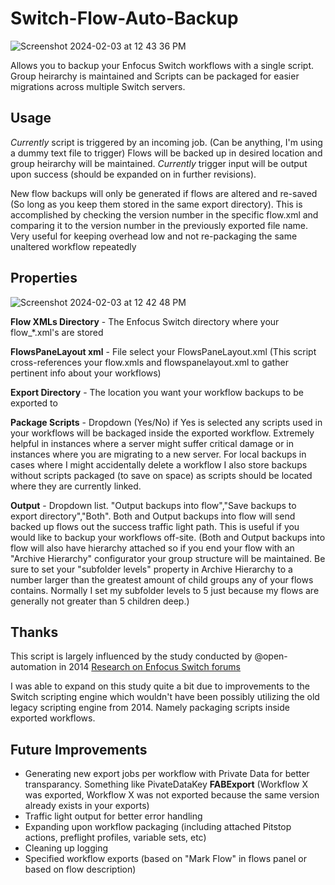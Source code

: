 # Switch-Flow-Auto-Backup
![Screenshot 2024-02-03 at 12 43 36 PM](https://github.com/DaveFemia/Switch-Flow-Auto-Backup/assets/155477639/9d308791-ad85-4df1-a11f-50f669c7117d)

Allows you to backup your Enfocus Switch workflows with a single script. Group heirarchy is maintained and Scripts can be packaged for easier migrations across multiple Switch servers.

## Usage
*Currently* script is triggered by an incoming job. (Can be anything, I'm using a dummy text file to trigger)  Flows will be backed up in desired location and group heirarchy will be maintained. *Currently* trigger input will be output upon success (should be expanded on in further revisions).

New flow backups will only be generated if flows are altered and re-saved (So long as you keep them stored in the same export directory). This is accomplished by checking the version number in the specific flow.xml and comparing it to the version number in the previously exported file name.  Very useful for keeping overhead low and not re-packaging the same unaltered workflow repeatedly

## Properties
![Screenshot 2024-02-03 at 12 42 48 PM](https://github.com/DaveFemia/Switch-Flow-Auto-Backup/assets/155477639/8a27db4c-107a-462e-884b-a461b500b3b5)

**Flow XMLs Directory** - The Enfocus Switch directory where your flow_*.xml's are stored

**FlowsPaneLayout xml** -  File select your FlowsPaneLayout.xml  (This script cross-references your flow.xmls and flowspanelayout.xml to gather pertinent info about your workflows)

**Export Directory** - The location you want your workflow backups to be exported to

**Package Scripts** - Dropdown (Yes/No) if Yes is selected any scripts used in your workflows will be backaged inside the exported workflow. Extremely helpful in instances where a server might suffer critical damage or in instances where you are migrating to a new server.  For local backups in cases where I might accidentally delete a workflow I also store backups without scripts packaged (to save on space) as scripts should be located where they are currently linked.

**Output** - Dropdown list. "Output backups into flow","Save backups to export directory","Both".  Both and Output backups into flow will send backed up flows out the success traffic light path.  This is useful if you would like to backup your workflows off-site. (Both and Output backups into flow will also have hierarchy attached so if you end your flow with an "Archive Hierarchy" configurator your group structure will be maintained. Be sure to set your "subfolder levels" property in Archive Hierarchy to a number larger than the greatest amount of child groups any of your flows contains. Normally I set my subfolder levels to 5 just because my flows are generally not greater than 5 children deep.)


## Thanks
This script is largely influenced by the study conducted by @open-automation in 2014 [Research on Enfocus Switch forums](https://forum.enfocus.com/viewtopic.php?t=1432)

I was able to expand on this study quite a bit due to improvements to the Switch scripting engine which wouldn't have been possibly utilizing the old legacy scripting engine from 2014.  Namely packaging scripts inside exported workflows.

## Future Improvements
- Generating new export jobs per workflow with Private Data for better transparancy. Something like PivateDataKey **FABExport** (Workflow X was exported, Workflow X was not exported because the same version already exists in your exports)
- Traffic light output for better error handling
- Expanding upon workflow packaging (including attached Pitstop actions, preflight profiles, variable sets, etc)
- Cleaning up logging
- Specified workflow exports (based on "Mark Flow" in flows panel or based on flow description)

